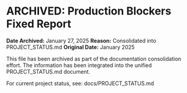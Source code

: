 # ARCHIVED: Production Blockers Fixed Report
**Date Archived:** January 27, 2025
**Reason:** Consolidated into PROJECT_STATUS.md
**Original Date:** January 2025

This file has been archived as part of the documentation consolidation effort. The information has been integrated into the unified PROJECT_STATUS.md document.

For current project status, see: docs/PROJECT_STATUS.md